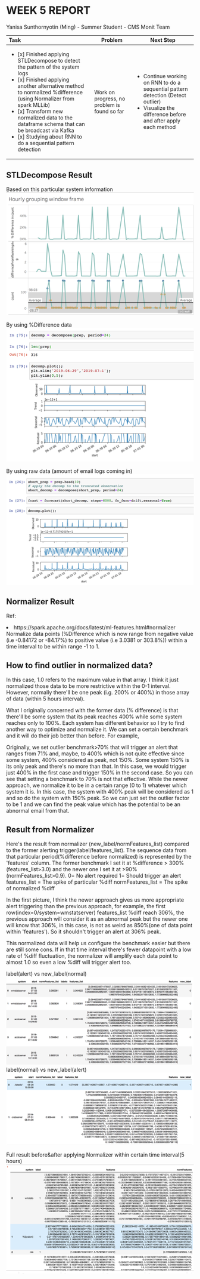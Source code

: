 WEEK 5 REPORT
==============
Yanisa Sunthornyotin (Ming) - Summer Student - CMS Monit Team

|        Task        |  Problem  | Next Step  | 
|:--------|------------| ------------|
| <ul><li>[x] Finished applying STLDecompose to detect the pattern of the system logs</li><li>[x] Finished applying another alternative method to normalized %difference (using Normalizer from spark MLLib)</li><li>[x] Transform new normalized data to the dataframe schema that can be broadcast via Kafka</li><li>[x] Studying about RNN to do a sequential pattern detection</li></ul>| Work on progress, no problem is found so far | <ul><li> Continue working on RNN to do a sequential pattern detection (Detect outlier)</li><li> Visualize the difference before and after apply each method</li><ul> |

STLDecompose Result
------------------
Based on this particular system information 
![alt text](https://github.com/operationalintelligence/EmailAlertingSystem/blob/master/screenshots/InterestingPattern01.png)

By using %Difference data
![alt text](https://github.com/operationalintelligence/EmailAlertingSystem/blob/master/screenshots/STLDecompose01.png)

By using raw data (amount of email logs coming in)
![alt text](https://github.com/operationalintelligence/EmailAlertingSystem/blob/master/screenshots/STLDecompose02.png)


Normalizer Result
------------------
Ref:
<li>https://spark.apache.org/docs/latest/ml-features.html#normalizer</li>
Normalize data points (%Difference which is now range from negative value (i.e -0.84172 or -84.17%) to positive value (i.e 3.0381 or 303.8%)) within a time interval to be within range -1 to 1.

## How to find outlier in normalized data? 

In this case, 1.0 refers to the maximum value in that array. I think it just normalized those data to be more restrictive within the 0-1 interval. However, normally there'll be one peak (i.g. 200% or 400%) in those array of data (within 5 hours interval).

What I originally concerned with the former data (% difference) is that there'll be some system that its peak reaches 400% while some system reaches only to 100%. Each system has different behavior so I try to find another way to optimize and normalize it. We can set a certain benchmark and it will do their job better than before. For example,

Originally, we set outlier benchmark>70% that will trigger an alert that ranges from 71% and, maybe, to 400% which is not quite effective since some system, 400% considered as peak, not 150%. Some system 150% is its only peak and there's no more than that. In this case, we would trigger just 400% in the first case and trigger 150% in the second case. So you can see that setting a benchmark to 70% is not that effective.
While the newer approach, we normalize it to be in a certain range (0 to 1) whatever which system it is. In this case, the system with 400% peak will be considered as 1 and so do the system with 150% peak. So we can just set the outlier factor to be 1 and we can find the peak value which has the potential to be an abnormal email from that.

## Result from Normalizer
Here's the result from normalizer (new_label/normFeatures_list) compared to the former alerting trigger(label/features_list). The sequence data from that particular period(%difference before normalized) is represented by the 'features' column. The former benchmark I set it at %difference > 300% (features_list>3.0) and the newer one I set it at >90% (normFeatures_list>0.9).
0= No alert required
1= Should trigger an alert
features_list = The spike of particular %diff
normFeatures_list = The spike of normalized %diff

In the first picture, I think the newer approach gives us more appropriate alert triggering than the previous approach, for example, the first row(index=0/system=wmstatserver) features_list %diff reach 306%, the previous approach will consider it as an abnormal peak but the newer one will know that 306%, in this case, is not as weird as 850%(one of data point within 'features'). So it shouldn't trigger an alert at 306% peak.

This normalized data will help us configure the benchmark easier but there are still some cons. If in that time interval there's fewer datapoint with a low rate of %diff fluctuation, the normalizer will amplify each data point to almost 1.0 so even a low %diff will trigger alert too.

label(alert) vs new_label(normal)
![alt text](https://github.com/operationalintelligence/EmailAlertingSystem/blob/master/screenshots/NormalizerResult01.png)
label(normal) vs new_label(alert)
![alt text](https://github.com/operationalintelligence/EmailAlertingSystem/blob/master/screenshots/NormalizerResult02.png)

Full result before&after applying Normalizer within certain time interval(5 hours)
![alt text](https://github.com/operationalintelligence/EmailAlertingSystem/blob/master/screenshots/NormalizerFullResult.png)

